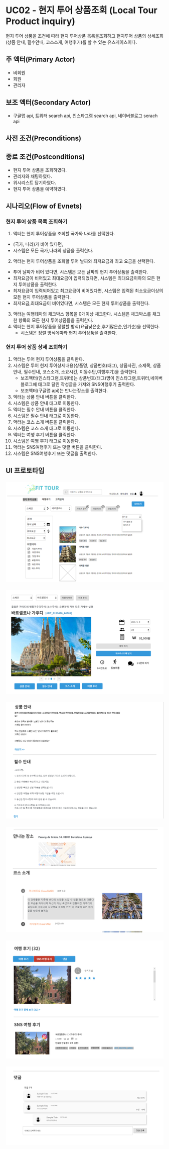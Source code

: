# UC02 - 현지 투어 상품조회  (Local Tour Product inquiry)

현지 투어 상품을 조건에 따라 현지 투어상품 목록을조회하고 현지투어 상품의 상세조회(상품 안내, 필수안내, 코스소개, 여행후기)를 할 수 있는 유스케이스이다.
## 주 액터(Primary Actor)
- 비회원
- 회원
- 관리자
## 보조 액터(Secondary Actor)
 - 구글맵 api, 트위터 search api, 인스타그램 search api, 네이버블로그 serach api
## 사전 조건(Preconditions)

## 종료 조건(Postconditions)

- 현지 투어 상품을 조회하였다.
- 관리자와 채팅하였다.
- 위시리스트 담기하였다.
- 현지 투어 상품을 예약하였다.

## 시나리오(Flow of Evnets)

### 현지 투어 상품 목록 조회하기

1. 액터는 현지 투어상품을 조회할 국가와 나라를 선택한다.
  - (국가, 나라)가 비어 있다면,
  - 시스템은 모든 국가,나라의 상품을 출력한다.
2. 액터는 현지 투어상품을 조회할 투어 날짜와 최저요금과 최고 요금을 선택한다.
  - 투어 날짜가 비어 있다면, 시스템은 모든 날짜의 현지 투어상품을 출력한다.
  - 최저요금이 비어있고 최대요금이 입력되었다면,
    시스템은 최대요금이하의 모든 현지 투어상품을 출력한다.
  - 최저요금이 입력되어있고 최고요금이 비어있다면,
    시스템은 입력된 최소요금이상의 모든 현지 투어상품을 출력한다.
  - 최저요금,최대요금이 비어있다면,
    시스템은 모든 현지 투어상품을 출력한다.
3. 액터는 여행테마의 채크박스 항목을 0개이상 채크한다.
   시스템은 채크박스를 채크한 항목의 모든 현지 투어상품들을 출력한다.
4. 액터는 현지 투어상품을 정렬할 방식(요금낮은순,후기많은순,인기순)을 선택한다.
   - 시스템은 정렬 방식에따라 현지 투어상품을 출력한다.

### 현지 투어 상품 상세 조회하기

1. 액터는 투어 현지 투어상품을 클릭한다.
2. 시스템은 투어 현지 투어상세내용(상품명, 상품번호(태그), 상품사진, 소제목, 상품 안내, 필수안내,    코스소개, 소요시간, 이동수단,여행후기)을 출력한다.
   - 보조액터(인스타그램,트위터)는 상품번호(태그)명이 인스타그램,트위터,네이버블로그에 태그로 달린 작성글을 가져와 SNS여행후기 출력한다.
   - 보조액터(구글맵 api)는 만나는장소를 출력한다.
3. 엑터는 상품 안내 버튼을 클릭한다.
4. 시스템은 상품 안내 태그로 이동한다.
5. 엑터는 필수 안내 버튼을 클릭한다.
6. 시스템은 필수 안내 태그로 이동한다.
7. 액터는 코스 소개 버튼을 클릭한다.
8. 시스템은 코스 소개 태그로 이동한다.
9. 액터는 여행 후기 버튼을 클릭한다.
10. 시스템은 여행 후기 태그로 이동한다.
11. 액터는 SNS여행후기 또는 댓글 버튼을 클릭한다.
12. 시스템은 SNS여행후기 또는 댓글을 출력한다.


## UI 프로토타입


###
![현지투어 상품 목록 조회](./images/uc002-LocalTourProductInquiry01.png)
### 
![현지투어 상품 상세 조회](./images/uc002-LocalTourProductInquiry02.png)
### 
![현지투어 상품 상세 조회-상품안내,필수안내](./images/uc002-LocalTourProductInquiry03.png)
### 
![현지투어 상품 상세 조회-장소,코스소개](./images/uc002-LocalTourProductInquiry04.png)
### 
![현지투어 상품 상세 조회-여행후기,SNS여행후기](./images/uc002-LocalTourProductInquiry05.png)
### 
![현지투어 상품 상세 조회-댓글](./images/uc002-LocalTourProductInquiry06.png)
